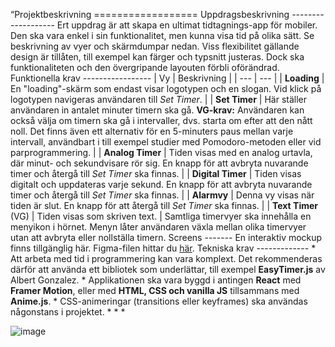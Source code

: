 “Projektbeskrivning ================== Uppdragsbeskrivning ------------------- Ert uppdrag är att skapa en ultimat tidtagnings-app för mobiler. Den ska vara enkel i sin funktionalitet, men kunna visa tid på olika sätt. Se beskrivning av vyer och skärmdumpar nedan. Viss flexibilitet gällande design är tillåten, till exempel kan färger och typsnitt justeras. Dock ska funktionaliteten och den övergripande layouten förbli oförändrad. Funktionella krav ----------------- | Vy | Beskrivning | | --- | --- | | **Loading** | En "loading"-skärm som endast visar logotypen och en slogan. Vid klick på logotypen navigeras användaren till _Set Timer_. | | **Set Timer** | Här ställer användaren in antalet minuter timern ska gå. **VG-krav:** Användaren kan också välja om timern ska gå i intervaller, dvs. starta om efter att den nått noll. Det finns även ett alternativ för en 5-minuters paus mellan varje intervall, användbart i till exempel studier med Pomodoro-metoden eller vid parprogrammering. | | **Analog Timer** | Tiden visas med en analog urtavla, där minut- och sekundvisare rör sig. En knapp för att avbryta nuvarande timer och återgå till _Set Timer_ ska finnas. | | **Digital Timer** | Tiden visas digitalt och uppdateras varje sekund. En knapp för att avbryta nuvarande timer och återgå till _Set Timer_ ska finnas. | | **Alarmvy** | Denna vy visas när tiden är slut. En knapp för att återgå till _Set Timer_ ska finnas. | | **Text Timer** (VG) | Tiden visas som skriven text. | Samtliga timervyer ska innehålla en menyikon i hörnet. Menyn låter användaren växla mellan olika timervyer utan att avbryta eller nollställa timern. Screens ------- En interaktiv mockup finns tillgänglig här. Figma-filen hittar du [här](#). Tekniska krav ------------- * Att arbeta med tid i programmering kan vara komplext. Det rekommenderas därför att använda ett bibliotek som underlättar, till exempel **EasyTimer.js** av Albert Gonzalez. * Applikationen ska vara byggd i antingen **React** med **Framer Motion**, eller med **HTML, CSS och vanilla JS** tillsammans med **Anime.js**. * CSS-animeringar (transitions eller keyframes) ska användas någonstans i projektet. * * *






![image](https://github.com/user-attachments/assets/38d6a77d-309d-427e-922a-433c9b3f18d8)
